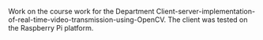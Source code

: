Work on the course work for the Department
Client-server-implementation-of-real-time-video-transmission-using-OpenCV.
The client was tested on the Raspberry Pi platform.
